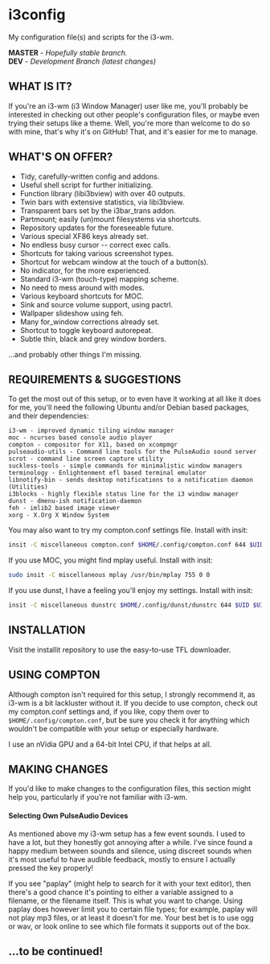 # i3config
My configuration file(s) and scripts for the i3-wm.

**MASTER** - _Hopefully stable branch._\
**DEV** - _Development Branch (latest changes)_

## WHAT IS IT?

If you're an i3-wm (i3 Window Manager) user like me, you'll probably be interested in checking out other people's configuration files, or maybe even trying their setups like a theme. Well, you're more than welcome to do so with mine, that's why it's on GitHub! That, and it's easier for me to manage.

## WHAT'S ON OFFER?

* Tidy, carefully-written config and addons.
* Useful shell script for further initializing.
* Function library (libi3bview) with over 40 outputs.
* Twin bars with extensive statistics, via libi3bview.
* Transparent bars set by the i3bar_trans addon.
* Partmount; easily (un)mount filesystems via shortcuts.
* Repository updates for the foreseeable future.
* Various special XF86 keys already set.
* No endless busy cursor -- correct exec calls.
* Shortcuts for taking various screenshot types.
* Shortcut for webcam window at the touch of a button(s).
* No indicator, for the more experienced.
* Standard i3-wm (touch-type) mapping scheme.
* No need to mess around with modes.
* Various keyboard shortcuts for MOC.
* Sink and source volume support, using pactrl.
* Wallpaper slideshow using feh.
* Many for_window corrections already set.
* Shortcut to toggle keyboard autorepeat.
* Subtle thin, black and grey window borders.

...and probably other things I'm missing.

## REQUIREMENTS & SUGGESTIONS

To get the most out of this setup, or to even have it working at all like it does for me, you'll need the following Ubuntu and/or Debian based packages, and their dependencies:

```
i3-wm - improved dynamic tiling window manager
moc - ncurses based console audio player
compton - compositor for X11, based on xcompmgr
pulseaudio-utils - Command line tools for the PulseAudio sound server
scrot - command line screen capture utility
suckless-tools - simple commands for minimalistic window managers
terminology - Enlightenment efl based terminal emulator
libnotify-bin - sends desktop notifications to a notification daemon (Utilities)
i3blocks - highly flexible status line for the i3 window manager
dunst - dmenu-ish notification-daemon
feh - imlib2 based image viewer
xorg - X.Org X Window System
```

You may also want to try my compton.conf settings file. Install with insit:

```bash
insit -C miscellaneous compton.conf $HOME/.config/compton.conf 644 $UID $UID
```

If you use MOC, you might find mplay useful. Install with insit:

```bash
sudo insit -C miscellaneous mplay /usr/bin/mplay 755 0 0
```

If you use dunst, I have a feeling you'll enjoy my settings. Install with insit:

```bash
insit -C miscellaneous dunstrc $HOME/.config/dunst/dunstrc 644 $UID $UID
```

## INSTALLATION

Visit the installit repository to use the easy-to-use TFL downloader.

## USING COMPTON

Although compton isn't required for this setup, I strongly recommend it, as i3-wm is a bit lackluster without it. If you decide to use compton, check out my compton.conf settings and, if you like, copy them over to `$HOME/.config/compton.conf`, but be sure you check it for anything which wouldn't be compatible with your setup or especially hardware.

I use an nVidia GPU and a 64-bit Intel CPU, if that helps at all.

## MAKING CHANGES

If you'd like to make changes to the configuration files, this section might help you, particularly if you're not familiar with i3-wm.

#### Selecting Own PulseAudio Devices

As mentioned above my i3-wm setup has a few event sounds. I used to have a lot, but they honestly got annoying after a while. I've since found a happy medium between sounds and silence, using discreet sounds when it's most useful to have audible feedback, mostly to ensure I actually pressed the key properly!

If you see "paplay" (might help to search for it with your text editor), then there's a good chance it's pointing to either a variable assigned to a filename, or the filename itself. This is what you want to change. Using paplay does however limit you to certain file types; for example, paplay will not play mp3 files, or at least it doesn't for me. Your best bet is to use ogg or wav, or look online to see which file formats it supports out of the box.

## ...to be continued!

